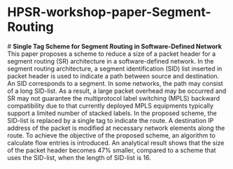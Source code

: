 ﻿# HPSR-workshop-paper-Segment-Routing
﻿# **Single Tag Scheme for Segment Routing in Software-Defined Network**
  This paper proposes a scheme to reduce a size of
a packet header for a segment routing (SR) architecture in a
software-defined network. In the segment routing architecture,
a segment identification (SID) list inserted in packet header is
used to indicate a path between source and destination. An SID
corresponds to a segment. In some networks, the path may consist
of a long SID-list. As a result, a large packet overhead may
be occurred and SR may not guarantee the multiprotocol label
switching (MPLS) backward compatibility due to that currently
deployed MPLS equipments typically support a limited number
of stacked labels. In the proposed scheme, the SID-list is replaced
by a single tag to indicate the route. A destination IP address
of the packet is modified at necessary network elements along
the route. To achieve the objective of the proposed scheme, an
algorithm to calculate flow entries is introduced. An analytical
result shows that the size of the packet header becomes 47%
smaller, compared to a scheme that uses the SID-list, when the
length of SID-list is 16.
